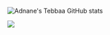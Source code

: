 ![Adnane's Tebbaa GitHub stats](https://github-readme-stats.vercel.app/api?username=tebbaa-adnane&show_icons=true&theme=synthwave)

![](https://dcbadge.vercel.app/api/shield/897764714447249409)
